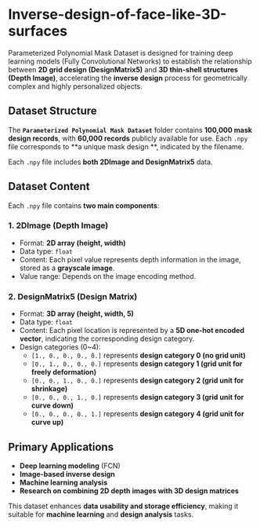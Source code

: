 # Inverse-design-of-face-like-3D-surfaces

Parameterized Polynomial Mask Dataset is designed for training deep learning models (Fully Convolutional Networks) to establish the relationship between **2D grid design (DesignMatrix5)** and **3D thin-shell structures (Depth Image)**, accelerating the **inverse design** process for geometrically complex and highly personalized objects.

## Dataset Structure

The **`Parameterized Polynomial Mask Dataset`** folder contains **100,000 mask design records**, with **60,000 records** publicly available for use. Each `.npy` file corresponds to **a unique mask design **, indicated by the filename.

Each `.npy` file includes **both 2DImage and DesignMatrix5** data.

## Dataset Content

Each `.npy` file contains **two main components**:

### 1. 2DImage (Depth Image)
- Format: **2D array (height, width)**
- Data type: `float`
- Content: Each pixel value represents depth information in the image, stored as a **grayscale image**.
- Value range: Depends on the image encoding method.

### 2. DesignMatrix5 (Design Matrix)
- Format: **3D array (height, width, 5)**
- Data type: `float`
- Content: Each pixel location is represented by a **5D one-hot encoded vector**, indicating the corresponding design category.
- Design categories (0~4):
  - `[1., 0., 0., 0., 0.]` represents **design category 0 (no grid unit)**
  - `[0., 1., 0., 0., 0.]` represents **design category 1 (grid unit for freely deformation)**
  - `[0., 0., 1., 0., 0.]` represents **design category 2 (grid unit for shrinkage)**
  - `[0., 0., 0., 1., 0.]` represents **design category 3 (grid unit for curve down)**
  - `[0., 0., 0., 0., 1.]` represents **design category 4 (grid unit for curve up)**



## Primary Applications

- **Deep learning modeling** (FCN)
- **Image-based inverse design**
- **Machine learning analysis**
- **Research on combining 2D depth images with 3D design matrices**

This dataset enhances **data usability and storage efficiency**, making it suitable for **machine learning** and **design analysis** tasks.

